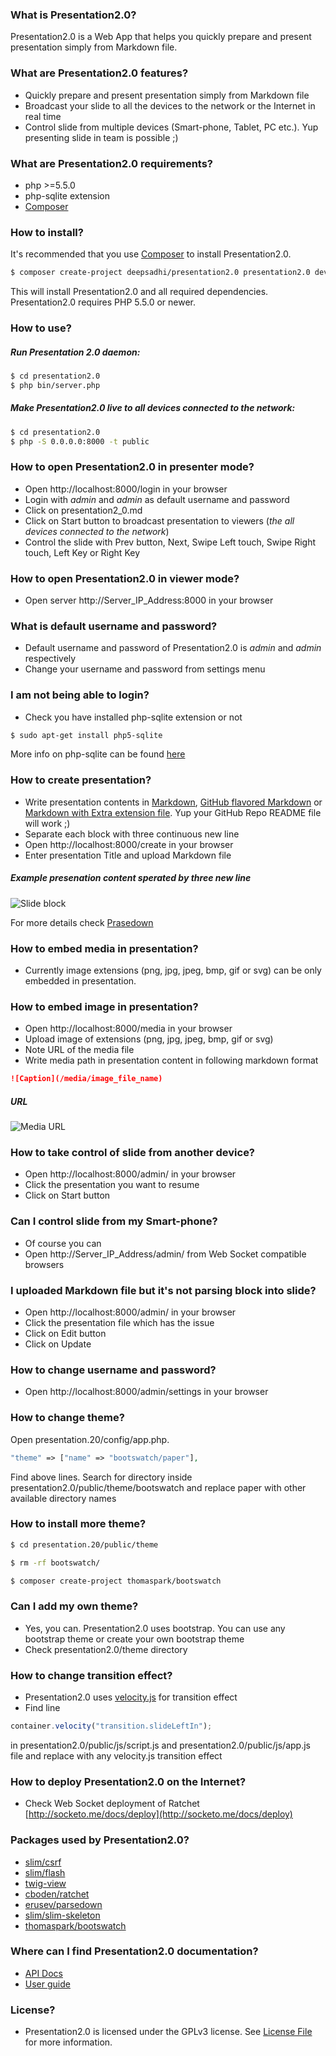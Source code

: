 ### What is Presentation2.0?

Presentation2.0 is a Web App that helps you quickly prepare and present presentation simply from Markdown file.


### What are Presentation2.0 features?

* Quickly prepare and present presentation simply from Markdown file
* Broadcast your slide to all the devices to the network or the Internet in real time
* Control slide from multiple devices (Smart-phone, Tablet, PC etc.). Yup presenting slide in team is possible ;)


### What are Presentation2.0 requirements?
* php >=5.5.0
* php-sqlite extension
* [Composer](https://getcomposer.org/)


### How to install?

It's recommended that you use [Composer](https://getcomposer.org/) to install Presentation2.0.

```bash
$ composer create-project deepsadhi/presentation2.0 presentation2.0 dev-dev
```

This will install Presentation2.0 and all required dependencies. Presentation2.0 requires PHP 5.5.0 or newer.


### How to use?

##### Run Presentation 2.0 daemon:

```bash
$ cd presentation2.0
$ php bin/server.php
```

##### Make Presentation2.0 live to all devices connected to the network:

```bash
$ cd presentation2.0
$ php -S 0.0.0.0:8000 -t public
```


### How to open Presentation2.0 in presenter mode?

* Open http://localhost:8000/login in your browser
* Login with _admin_ and _admin_ as default username and password
* Click on presentation2_0.md
* Click on Start button to broadcast presentation to viewers (*the all devices connected to the network*)
* Control the slide with Prev button, Next, Swipe Left touch, Swipe Right touch, Left Key or Right Key


### How to open Presentation2.0 in viewer mode?

* Open server http://Server_IP_Address:8000 in your browser


### What is default username and password?

* Default username and password of Presentation2.0 is _admin_ and _admin_ respectively
* Change your username and password from settings menu


### I am not being able to login?

* Check you have installed php-sqlite extension or not

```bash
$ sudo apt-get install php5-sqlite
```

More info on php-sqlite can be found [here](http://php.net/manual/en/sqlite.installation.php)


### How to create presentation?

* Write presentation contents in [Markdown](http://daringfireball.net/projects/markdown/), [GitHub flavored Markdown](https://help.github.com/categories/writing-on-github/) or [Markdown with Extra extension file](https://michelf.ca/projects/php-markdown/extra/). Yup your GitHub Repo README file will work ;)
* Separate each block with three continuous new line
* Open http://localhost:8000/create in your browser
* Enter presentation Title and upload Markdown file

##### Example presenation content sperated by three new line
![Slide block](http://bctians.com/presentation2.0/block.png)

For more details check [Prasedown](http://parsedown.org/)


### How to embed media in presentation?

* Currently image extensions (png, jpg, jpeg, bmp, gif or svg) can be only embedded in presentation.


### How to embed image in presentation?

* Open http://localhost:8000/media in your browser
* Upload image of extensions (png, jpg, jpeg, bmp, gif or svg)
* Note URL of the media file
* Write media path in presentation content in following markdown format
```markdown
![Caption](/media/image_file_name)
```

##### URL
![Media URL](http://bctians.com/presentation2.0/media.png)


### How to take control of slide from another device?

* Open http://localhost:8000/admin/ in your browser
* Click the presentation you want to resume
* Click on Start button


### Can I control slide from my Smart-phone?

* Of course you can
* Open http://Server_IP_Address/admin/ from Web Socket compatible browsers


### I uploaded Markdown file but it's not parsing block into slide?

* Open http://localhost:8000/admin/ in your browser
* Click the presentation file which has the issue
* Click on Edit button
* Click on Update


### How to change username and password?

* Open http://localhost:8000/admin/settings in your browser


### How to change theme?

Open presentation.20/config/app.php.
```php
"theme" => ["name" => "bootswatch/paper"],
```
Find above lines. Search for directory inside presentation2.0/public/theme/bootswatch and replace paper with other available directory names


### How to install more theme?

```bash
$ cd presentation.20/public/theme
```
```bash
$ rm -rf bootswatch/
```
```bash
$ composer create-project thomaspark/bootswatch
```


### Can I add my own theme?

* Yes, you can. Presentation2.0 uses bootstrap. You can use any bootstrap theme or create your own bootstrap theme
* Check presentation2.0/theme directory


### How to change transition effect?

* Presentation2.0 uses [velocity.js](http://julian.com/research/velocity/) for transition effect
* Find line
```js
container.velocity("transition.slideLeftIn");
```
in presentation2.0/public/js/script.js and presentation2.0/public/js/app.js file and replace with any velocity.js transition effect


### How to deploy Presentation2.0 on the Internet?

* Check Web Socket deployment of Ratchet [http://socketo.me/docs/deploy](http://socketo.me/docs/deploy)


### Packages used by Presentation2.0?

* [slim/csrf](https://packagist.org/packages/slim/csrf)
* [slim/flash](https://packagist.org/packages/slim/flash)
* [twig-view](https://packagist.org/packages/slim/twig-view)
* [cboden/ratchet](https://packagist.org/packages/cboden/ratchet)
* [erusev/parsedown](https://packagist.org/packages/erusev/parsedown)
* [slim/slim-skeleton](https://packagist.org/packages/slim/slim-skeleton)
* [thomaspark/bootswatch](https://packagist.org/packages/thomaspark/bootswatch)


### Where can I find Presentation2.0 documentation?

* [API Docs](http://bctians.com/presentation2.0/docs/)
* [User guide](https://github.com/deepsadhi/presentation2.0/blob/master/USER_GUIDE.md)


### License?

* Presentation2.0 is licensed under the GPLv3 license. See [License File](https://github.com/deepsadhi/presentation2.0/blob/master/LICENSE) for more information.
